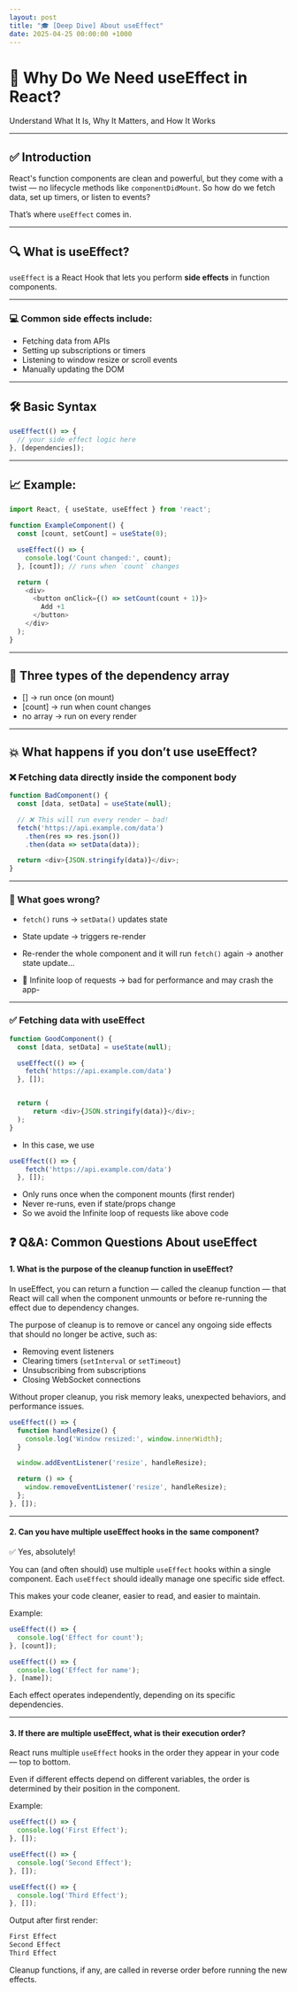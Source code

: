 ```yaml
---
layout: post
title: "🎓 [Deep Dive] About useEffect"
date: 2025-04-25 00:00:00 +1000
---
```


# 📝 Why Do We Need useEffect in React?

Understand What It Is, Why It Matters, and How It Works

---

## ✅ Introduction

React's function components are clean and powerful, but they come with a twist — no lifecycle methods like `componentDidMount`. So how do we fetch data, set up timers, or listen to events?

That’s where `useEffect` comes in.


---

## 🔍 What is useEffect?


`useEffect` is a React Hook that lets you perform __side effects__ in function components.


---

### 💻 Common side effects include:

- Fetching data from APIs
- Setting up subscriptions or timers
- Listening to window resize or scroll events
- Manually updating the DOM


---


## 🛠️ Basic Syntax

```js
useEffect(() => {
  // your side effect logic here
}, [dependencies]);
```


---

## 📈 Example:
```js
import React, { useState, useEffect } from 'react';

function ExampleComponent() {
  const [count, setCount] = useState(0);

  useEffect(() => {
    console.log('Count changed:', count);
  }, [count]); // runs when `count` changes

  return (
    <div>
      <button onClick={() => setCount(count + 1)}>
        Add +1
      </button>
    </div>
  );
}
```


---


## 🔁 Three types of the dependency array

- [] → run once (on mount)
- [count] → run when count changes
- no array → run on every render

---

## 💥 What happens if you don’t use useEffect?


### ❌ Fetching data directly inside the component body
```js
function BadComponent() {
  const [data, setData] = useState(null);

  // ❌ This will run every render — bad!
  fetch('https://api.example.com/data')
    .then(res => res.json())
    .then(data => setData(data));

  return <div>{JSON.stringify(data)}</div>;
}
```
---

### 🚨 What goes wrong?
- `fetch()` runs → `setData()` updates state

- State update → triggers re-render

- Re-render the whole component and it will run `fetch()` again → another state update...

- 🔁 Infinite loop of requests → bad for performance and may crash the app- 

---

### ✅ Fetching data with useEffect

```javascript
function GoodComponent() {
  const [data, setData] = useState(null);

  useEffect(() => {
    fetch('https://api.example.com/data')
  }, []); 


  return (
      return <div>{JSON.stringify(data)}</div>;
  );
}
```

- In this case, we use 
```javascript
useEffect(() => {
    fetch('https://api.example.com/data')
  }, []); 
  ```
  - Only runs once when the component mounts (first render)
  - Never re-runs, even if state/props change
  - So we avoid the Infinite loop of requests like above code


## ❓ Q&A: Common Questions About useEffect


#### 1. What is the purpose of the cleanup function in useEffect?
In useEffect, you can return a function — called the cleanup function — that React will call when the component unmounts or before re-running the effect due to dependency changes.


The purpose of cleanup is to remove or cancel any ongoing side effects that should no longer be active, such as:
- Removing event listeners
- Clearing timers (`setInterval` or `setTimeout`)
- Unsubscribing from subscriptions
- Closing WebSocket connections


Without proper cleanup, you risk memory leaks, unexpected behaviors, and performance issues.

```js
useEffect(() => {
  function handleResize() {
    console.log('Window resized:', window.innerWidth);
  }

  window.addEventListener('resize', handleResize);

  return () => {
    window.removeEventListener('resize', handleResize);
  };
}, []);

```


---


#### 2. Can you have multiple useEffect hooks in the same component?

✅ Yes, absolutely!


You can (and often should) use multiple `useEffect` hooks within a single component.
Each `useEffect` should ideally manage one specific side effect.


This makes your code cleaner, easier to read, and easier to maintain.

Example:

```js
useEffect(() => {
  console.log('Effect for count');
}, [count]);

useEffect(() => {
  console.log('Effect for name');
}, [name]);

```

Each effect operates independently, depending on its specific dependencies.


---


#### 3. If there are multiple useEffect, what is their execution order?
React runs multiple `useEffect` hooks in the order they appear in your code — top to bottom.

Even if different effects depend on different variables, the order is determined by their position in the component.


Example:

```js
useEffect(() => {
  console.log('First Effect');
}, []);

useEffect(() => {
  console.log('Second Effect');
}, []);

useEffect(() => {
  console.log('Third Effect');
}, []);

```


Output after first render:

```js
First Effect
Second Effect
Third Effect


```

Cleanup functions, if any, are called in reverse order before running the new effects.





<!-- 
### 🧪 Understanding useEffect Comparison and Triggering

###  💼 How Dependency Comparison Works?

React's `useEffect` hook uses **shallow comparison** for its dependency array:


---

### 🧐 Primitive Values (number, string, boolean)
```javascript
useEffect(() => {
  // Runs when userId changes
}, [userId]); // Compares with `===`
```

- Uses strict equality (===) comparison
- Effect runs only when the value actually changes


---

### 🤔 When useEffect Triggers?

- First Render (Mount)
- Always runs after initial render


---

#### 💡 Subsequent Renders

- Runs after render completes

-Only if shallow comparison detects changes in dependencies

---


#### ⭕️ The Render Cycle

- Component renders (due to state/props change)

- React compares each dependency with previous values

- Effect executes if any dependency changed

---

#### 🔑 Key Points
- useEffect runs asynchronously after render completes

- Parent re-renders will cause child effects to re-evaluate

- State updates (useState) trigger re-renders which may trigger effects

---
 -->
